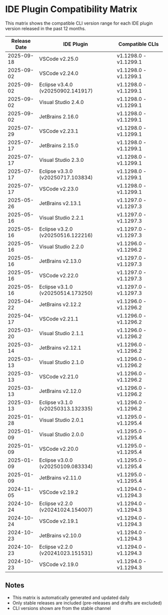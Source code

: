 # IDE Plugin Compatibility Matrix

This matrix shows the compatible CLI version range for each IDE plugin version released in the past 12 months.

| Release Date | IDE Plugin | Compatible CLIs |
|--------------|------------|-----------------|
| 2025-09-18 | VSCode v2.25.0 | v1.1298.0 - v1.1299.1 |
| 2025-09-02 | VSCode v2.24.0 | v1.1298.0 - v1.1299.1 |
| 2025-09-02 | Eclipse v3.4.0 (v20250902.141917) | v1.1298.0 - v1.1299.1 |
| 2025-09-02 | Visual Studio 2.4.0 | v1.1298.0 - v1.1299.1 |
| 2025-09-02 | JetBrains 2.16.0 | v1.1298.0 - v1.1299.1 |
| 2025-07-29 | VSCode v2.23.1 | v1.1298.0 - v1.1299.1 |
| 2025-07-17 | JetBrains 2.15.0 | v1.1298.0 - v1.1299.1 |
| 2025-07-17 | Visual Studio 2.3.0 | v1.1298.0 - v1.1299.1 |
| 2025-07-17 | Eclipse v3.3.0 (v20250717.103834) | v1.1298.0 - v1.1299.1 |
| 2025-07-17 | VSCode v2.23.0 | v1.1298.0 - v1.1299.1 |
| 2025-05-26 | JetBrains v2.13.1 | v1.1297.0 - v1.1297.3 |
| 2025-05-16 | Visual Studio 2.2.1 | v1.1297.0 - v1.1297.3 |
| 2025-05-16 | Eclipse v3.2.0 (v20250516.122216) | v1.1297.0 - v1.1297.3 |
| 2025-05-16 | Visual Studio 2.2.0 | v1.1296.0 - v1.1296.2 |
| 2025-05-16 | JetBrains v2.13.0 | v1.1297.0 - v1.1297.3 |
| 2025-05-16 | VSCode v2.22.0 | v1.1297.0 - v1.1297.3 |
| 2025-05-16 | Eclipse v3.1.0 (v20250514.173250) | v1.1297.0 - v1.1297.3 |
| 2025-04-22 | JetBrains v2.12.2 | v1.1296.0 - v1.1296.2 |
| 2025-04-17 | VSCode v2.21.1 | v1.1296.0 - v1.1296.2 |
| 2025-03-20 | Visual Studio 2.1.1 | v1.1296.0 - v1.1296.2 |
| 2025-03-14 | JetBrains v2.12.1 | v1.1296.0 - v1.1296.2 |
| 2025-03-13 | Visual Studio 2.1.0 | v1.1296.0 - v1.1296.2 |
| 2025-03-13 | VSCode v2.21.0 | v1.1296.0 - v1.1296.2 |
| 2025-03-13 | JetBrains v2.12.0 | v1.1296.0 - v1.1296.2 |
| 2025-03-13 | Eclipse v3.1.0 (v20250313.132335) | v1.1296.0 - v1.1296.2 |
| 2025-01-28 | Visual Studio 2.0.1 | v1.1295.0 - v1.1295.4 |
| 2025-01-09 | Visual Studio 2.0.0 | v1.1295.0 - v1.1295.4 |
| 2025-01-09 | VSCode v2.20.0 | v1.1295.0 - v1.1295.4 |
| 2025-01-09 | Eclipse v3.0.0 (v20250109.083334) | v1.1295.0 - v1.1295.4 |
| 2025-01-09 | JetBrains v2.11.0 | v1.1295.0 - v1.1295.4 |
| 2024-11-05 | VSCode v2.19.2 | v1.1294.0 - v1.1294.3 |
| 2024-10-24 | Eclipse v2.2.0 (v20241024.154007) | v1.1294.0 - v1.1294.3 |
| 2024-10-24 | VSCode v2.19.1 | v1.1294.0 - v1.1294.3 |
| 2024-10-23 | JetBrains v2.10.0 | v1.1294.0 - v1.1294.3 |
| 2024-10-23 | Eclipse v2.2.0 (v20241023.151531) | v1.1294.0 - v1.1294.3 |
| 2024-10-23 | VSCode v2.19.0 | v1.1294.0 - v1.1294.3 |

## Notes

- This matrix is automatically generated and updated daily
- Only stable releases are included (pre-releases and drafts are excluded)
- CLI versions shown are from the stable channel
